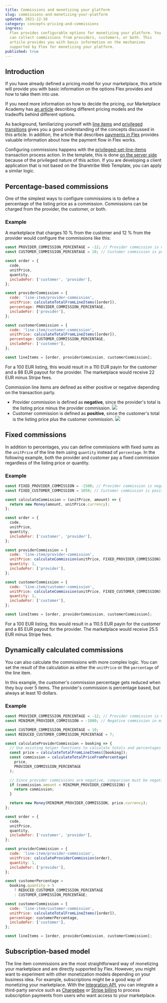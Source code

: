 ```yaml
---
title: Commissions and monetizing your platform
slug: commissions-and-monetizing-your-platform
updated: 2021-12-10
category: concepts-pricing-and-commissions
ingress:
  Flex provides configurable options for monetizing your platform. You
  can collect commissions from providers, customers, or both. This
  article provides you with basic information on the mechanisms
  supported by Flex for monetizing your platform.
published: true
---
```


## Introduction

If you have already defined a pricing model for your marketplace, this
article will provide you with basic information on the options Flex
provides and how to take them into use.

If you need more information on how to decide the pricing, our
Marketplace Academy has
[an article](https://www.sharetribe.com/academy/how-to-set-pricing-in-your-marketplace/)
describing different pricing models and the tradeoffs behind different
options.

As background, familiarizing yourself with
[line items](/concepts/pricing/#line-items) and
[privileged transitions](/concepts/privileged-transitions/) gives you a
good understanding of the concepts discussed in this article. In
addition, the article that describes
[payments in Flex](/concepts/payments-overview/) provides valuable
information about how the payment flow in Flex works.

Configuring commissions happens with the
[privileged-set-line-items](/references/transaction-process-actions/#actionprivileged-set-line-items)
transaction process action. In the template, this is done
[on the server side](https://github.com/sharetribe/web-template/blob/main/server/api-util/lineItems.js)
because of the privileged nature of this action. If you are developing a
client application that is not based on the Sharetribe Web Template, you
can apply a similar logic.

## Percentage-based commissions

One of the simplest ways to configure commissions is to define a
percentage of the listing price as a commission. Commissions can be
charged from the provider, the customer, or both.

### Example

A marketplace that charges 10 % from the customer and 12 % from the
provider would configure the commissions like this:

```js
const PROVIDER_COMMISSION_PERCENTAGE = -12; // Provider commission is negative
const CUSTOMER_COMMISSION_PERCENTAGE = 10; // Customer commission is positive

const order = {
  code,
  unitPrice,
  quantity,
  includeFor: ['customer', 'provider'],
};

const providerCommission = {
  code: 'line-item/provider-commission',
  unitPrice: calculateTotalFromLineItems([order]),
  percentage: PROVIDER_COMMISSION_PERCENTAGE,
  includeFor: ['provider'],
};

const customerCommission = {
  code: 'line-item/customer-commission',
  unitPrice: calculateTotalFromLineItems([order]),
  percentage: CUSTOMER_COMMISSION_PERCENTAGE,
  includeFor: ['customer'],
};

const lineItems = [order, providerCommission, customerCommission];
```

For a 100 EUR listing, this would result in a 110 EUR payin for the
customer and a 88 EUR payout for the provider. The marketplace would
receive 22 EUR minus Stripe fees.

<extrainfo title="Negative or positive commission?">
Commission line items are defined as either positive or negative depending on the transaction
party. 
<ul>
<li> Provider commission is defined as <b>negative</b>, since the provider's total is the listing price minus the provider commission.
<img src="./provider_commission.png"/>
<li> Customer commission is defined as <b>positive</b>, since the customer's total is the listing price plus the customer commission.
<img src="./customer_commission.png"/>
</ul>
</extrainfo>

## Fixed commissions

In addition to percentages, you can define commissions with fixed sums
as the `unitPrice` of the line item using `quantity` instead of
`percentage`. In the following example, both the provider and customer
pay a fixed commission regardless of the listing price or quantity.

### Example

```js
const FIXED_PROVIDER_COMMISSION = -1500; // Provider commission is negative
const FIXED_CUSTOMER_COMMISSION = 1050; // Customer commission is positive

const calculateCommission = (unitPrice, amount) => {
  return new Money(amount, unitPrice.currency);
};

const order = {
  code,
  unitPrice,
  quantity,
  includeFor: ['customer', 'provider'],
};

const providerCommission = {
  code: 'line-item/provider-commission',
  unitPrice: calculateCommission(unitPrice, FIXED_PROVIDER_COMMISSION),
  quantity: 1,
  includeFor: ['provider'],
};

const customerCommission = {
  code: 'line-item/customer-commission',
  unitPrice: calculateCommission(unitPrice, FIXED_CUSTOMER_COMMISSION),
  quantity: 1,
  includeFor: ['customer'],
};

const lineItems = [order, providerCommission, customerCommission];
```

For a 100 EUR listing, this would result in a 110.5 EUR payin for the
customer and a 85 EUR payout for the provider. The marketplace would
receive 25.5 EUR minus Stripe fees.

## Dynamically calculated commissions

You can also calculate the commissions with more complex logic. You can
set the result of the calculation as either the `unitPrice` or the
`percentage` of the line item.

In this example, the customer's commission percentage gets reduced when
they buy over 5 items. The provider's commission is percentage based,
but always at least 10 dollars.

### Example

```js
const PROVIDER_COMMISSION_PERCENTAGE = -12; // Provider commission is negative
const MINIMUM_PROVIDER_COMMISSION = -1000; // Negative commission in minor units, i.e. in USD cents

const CUSTOMER_COMMISSION_PERCENTAGE = 10;
const REDUCED_CUSTOMER_COMMISSION_PERCENTAGE = 7;

const calculateProviderCommission = booking => {
  // Use existing helper functions to calculate totals and percentages
  const price = calculateTotalFromLineItems([booking]);
  const commission = calculateTotalPriceFromPercentage(
    price,
    PROVIDER_COMMISSION_PERCENTAGE
  );

  // Since provider commissions are negative, comparison must be negative as well
  if (commission.amount < MINIMUM_PROVIDER_COMMISSION) {
    return commission;
  }

  return new Money(MINIMUM_PROVIDER_COMMISSION, price.currency);
};
```

```js
const order = {
  code,
  unitPrice,
  quantity,
  includeFor: ['customer', 'provider'],
};

const providerCommission = {
  code: 'line-item/provider-commission',
  unitPrice: calculateProviderCommission(order),
  quantity: 1,
  includeFor: ['provider'],
};

const customerPercentage =
  booking.quantity > 5
    ? REDUCED_CUSTOMER_COMMISSION_PERCENTAGE
    : CUSTOMER_COMMISSION_PERCENTAGE;

const customerCommission = {
  code: 'line-item/customer-commission',
  unitPrice: calculateTotalFromLineItems([order]),
  percentage: customerPercentage,
  includeFor: ['customer'],
};

const lineItems = [order, providerCommission, customerCommission];
```

## Subscription-based model

The line item commissions are the most straightforward way of monetizing
your marketplace and are directly supported by Flex. However, you might
want to experiment with other monetization models depending on your
business idea. For example, subscriptions might be a good way of
monetizing your marketplace. With the
[Integration API](/concepts/marketplace-api-integration-api/#when-to-use-the-integration-api),
you can integrate a third-party service such as
[Chargebee](https://www.chargebee.com/) or
[Stripe billing](https://stripe.com/en-fi/billing) to process
subscription payments from users who want access to your marketplace.
